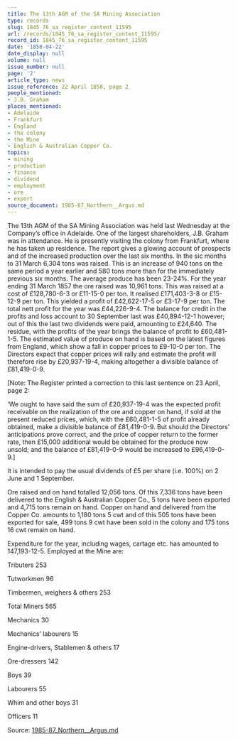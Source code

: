 ```yaml
---
title: The 13th AGM of the SA Mining Association
type: records
slug: 1845_76_sa_register_content_11595
url: /records/1845_76_sa_register_content_11595/
record_id: 1845_76_sa_register_content_11595
date: '1858-04-22'
date_display: null
volume: null
issue_number: null
page: '2'
article_type: news
issue_reference: 22 April 1858, page 2
people_mentioned:
- J.B. Graham
places_mentioned:
- Adelaide
- Frankfurt
- England
- the colony
- the Mine
- English & Australian Copper Co.
topics:
- mining
- production
- finance
- dividend
- employment
- ore
- export
source_document: 1985-87_Northern__Argus.md
---
```


The 13th AGM of the SA Mining Association was held last Wednesday at the Company’s office in Adelaide.  One of the largest shareholders, J.B. Graham was in attendance.  He is presently visiting the colony from Frankfurt, where he has taken up residence.  The report gives a glowing account of prospects and of the increased production over the last six months.  In the sic months to 31 March 6,304 tons was raised.  This is an increase of 940 tons on the same period a year earlier and 580 tons more than for the immediately previous six months.  The average produce has been 23-24%.  For the year ending 31 March 1857 the ore raised was 10,961 tons.  This was raised at a cost of £128,780-6-3 or £11-15-0 per ton.  It realised £171,403-3-8 or £15-12-9 per ton.  This yielded a profit of £42,622-17-5 or £3-17-9 per ton.  The total nett profit for the year was £44,226-9-4.  The balance for credit in the profits and loss account to 30 September last was £40,894-12-1 however; out of this the last two dividends were paid, amounting to £24,640.  The residue, with the profits of the year brings the balance of profit to £60,481-1-5.  The estimated value of produce on hand is based on the latest figures from England, which show a fall in copper prices to £9-10-0 per ton.  The Directors expect that copper prices will rally and estimate the profit will therefore rise by £20,937-19-4, making altogether a divisible balance of £81,419-0-9.

[Note: The Register printed a correction to this last sentence on 23 April, page 2:

‘We ought to have said the sum of £20,937-19-4 was the expected profit receivable on the realization of the ore and copper on hand, if sold at the present reduced prices, which, with the £60,481-1-5 of profit already obtained, make a divisible balance of £81,419-0-9.  But should the Directors’ anticipations prove correct, and the price of copper return to the former rate, then £15,000 additional would be obtained for the produce now unsold; and the balance of £81,419-0-9 would be increased to £96,419-0-9.] 

It is intended to pay the usual dividends of £5 per share (i.e. 100%) on 2 June and 1 September.

Ore raised and on hand totalled 12,056 tons.  Of this 7,336 tons have been delivered to the English & Australian Copper Co., 5 tons have been exported and 4,715 tons remain on hand.  Copper on hand and delivered from the Copper Co. amounts to 1,180 tons 5 cwt and of this 505 tons have been exported for sale, 499 tons 9 cwt have been sold in the colony and 175 tons 16 cwt remain on hand.

Expenditure for the year, including wages, cartage etc. has amounted to 147,193-12-5.  Employed at the Mine are:

Tributers	253

Tutworkmen	96

Timbermen, weighers & others	253

Total Miners	565

Mechanics	30

Mechanics’ labourers	15

Engine-drivers, Stablemen & others	17

Ore-dressers	142

Boys	39

Labourers	55

Whim and other boys	31

Officers	11

Source: [1985-87_Northern__Argus.md](/downloads/markdown/1985-87_Northern__Argus.md)
